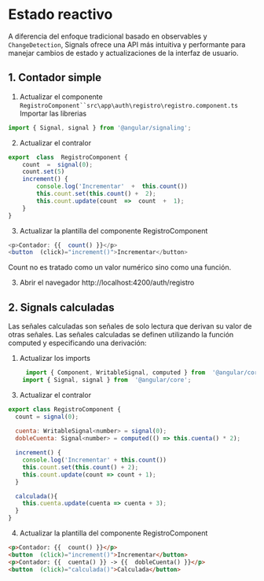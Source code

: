 # Estado reactivo 

A diferencia del enfoque tradicional basado en observables y `ChangeDetection`, Signals ofrece una API más intuitiva y performante para manejar cambios de estado y actualizaciones de la interfaz de usuario.

## 1. Contador simple

1. Actualizar el componente `RegistroComponent``src\app\auth\registro\registro.component.ts`
Importar las librerias 
```javascript
import { Signal, signal } from '@angular/signaling';
```

2. Actualizar el contralor
```javascript
export  class  RegistroComponent {
	count  =  signal(0);
	count.set(5)
	increment() {
		console.log('Incrementar'  +  this.count())
		this.count.set(this.count() +  2);
		this.count.update(count  =>  count  +  1);
	}
}
```

3. Actualizar la plantilla del componente RegistroComponent
```javascript
<p>Contador: {{  count() }}</p>
<button  (click)="increment()">Incrementar</button>
```
Count no es tratado como  un valor numérico sino como una función.

3. Abrir el navegador 
http://localhost:4200/auth/registro

## 2. Signals calculadas
Las señales calculadas son señales de solo lectura que derivan su valor de otras señales. Las señales calculadas se definen utilizando la función computed y especificando una derivación:
1. Actualizar los imports
```javascript
	 import { Component, WritableSignal, computed } from  '@angular/core';
	import { Signal, signal } from  '@angular/core';
```

3. Actualizar el contralor
```javascript
export class RegistroComponent {
  count = signal(0);
  
  cuenta: WritableSignal<number> = signal(0);
  dobleCuenta: Signal<number> = computed(() => this.cuenta() * 2);

  increment() {
    console.log('Incrementar' + this.count())
    this.count.set(this.count() + 2);
    this.count.update(count => count + 1);
  }

  calculada(){
    this.cuenta.update(cuenta => cuenta + 3);
  }
}
```

4. Actualizar la plantilla del componente RegistroComponent
```html
<p>Contador: {{  count() }}</p>
<button  (click)="increment()">Incrementar</button>
<p>Contador: {{  cuenta() }} -> {{  dobleCuenta() }}</p>
<button  (click)="calculada()">Calculada</button>
```
<!--stackedit_data:
eyJoaXN0b3J5IjpbLTIwOTQwNTg1MDcsLTkwMjc4MjI2NCwxOT
Y5MjUzMDcwLDE3NjU1ODg3MDEsODAyNjc1MDVdfQ==
-->